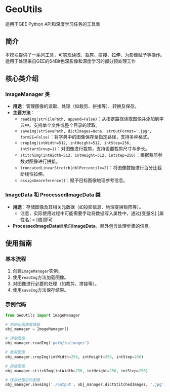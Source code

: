 # GeoUtils
 适用于GEE Python API和深度学习任务的工具集
## 简介
本模块提供了一系列工具，可实现读取、裁剪、拼接、拉伸、为影像赋予等操作。适用于处理来自GEE的64Bit色深影像和深度学习的部分预处理工作

## 核心类介绍

### ImageManager 类
- **用途**：管理图像的读取、处理（如裁剪、拼接等）、转换及保存。
- **主要方法**：
  - `readImg(strFilePath, append=False)`：从指定路径读取图像并添加到字典中。支持单个文件或整个目录的读取。
  - `saveImg(strSavePath, dictImages=None, strOutFormat='.jpg', formEE=False)`：将字典中的图像保存至指定路径，支持多种格式。
  - `cropImg(intWidth=512, intHeight=512, intStep=256, intStartGroup=1)`：对图像进行裁剪，支持设置裁剪尺寸与步长。
  - `stitchImg(intWidth=512, intHeight=512, intStep=256)`：根据裁剪参数对图像进行拼接。
  - `truncatedLinearStretch(dblPercentile=2)`：将图像数据进行百分比截断线性拉伸。
  - `assignGeoreference()`：赋予目标图像地理参考信息。

### ImageData 和 ProcessedImageData 类
- **用途**：存储图像及其相关元数据（如投影信息、地理变换矩阵等）。
    - 注意，实际使用过程中可能需要手动将数据写入属性中，通过[变量名].[属性名] = [值]即可
- **ProcessedImageData**继承自**ImageData**，额外包含处理步骤的信息。

## 使用指南

### 基本流程
1. 创建`ImageManager`实例。
2. 使用`readImg`方法加载图像。
3. 对图像进行必要的处理（如裁剪、拼接等）。
4. 使用`saveImg`方法保存结果。

### 示例代码
```python
from GeoUtils import ImageManager

# 初始化图像管理器
obj_manager = ImageManager()

# 读取图像
obj_manager.readImg('path/to/images')

# 裁剪图像
obj_manager.cropImg(intWidth=256, intHeight=256, intStep=256)

# 拼接图像
obj_manager.stitchImg(intWidth=256, intHeight=256, intStep=256)

# 保存处理后的图像
obj_manager.saveImg('./output', obj_manager.dictStitchedImages, '.jpg')
```
